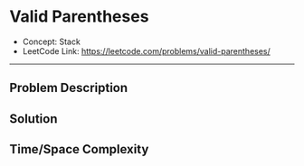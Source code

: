# Valid Parentheses

- Concept: Stack
- LeetCode Link: https://leetcode.com/problems/valid-parentheses/

---

## Problem Description

## Solution

## Time/Space Complexity


